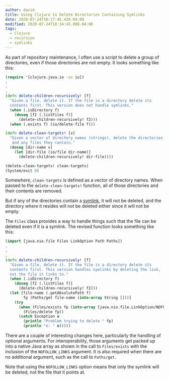 ```yaml
---
author: david
title: Using Clojure to Delete Directories Containing Symlinks
date: 2020-07-24T10:17:45.426-04:00
modified: 2020-07-24T10:34:45.088-04:00
tags:
  - Clojure
  - recursion
  - symlinks
---
```


As part of repository maintenance, I often use a script to delete a group of directories, even if those directories are not empty. It looks something like this:

```clojure
(require '[clojure.java.io :as io])
.
.
.
(defn delete-children-recursively! [f]
  "Given a file, delete it. If the file is a directory delete its
  contents first. This version does not handle symlinks."
  (when (.isDirectory f)
    (doseq [f2 (.listFiles f)]
      (delete-children-recursively! f2)))
  (when (.exists f) (io/delete-file f)))

(defn delete-clean-targets! [v]
  "Given a vector of directory names (strings), delete the directories
   and any files they contain."
  (doseq [dir-name v]
    (let [dir-file (io/file dir-name)]
      (delete-children-recursively! dir-file))))

(delete-clean-targets! clean-targets)
(System/exit 0)
```

Somewhere, `clean-targets` is defined as a vector of directory names. When passed to the `delete-clean-targets!` function, all of those directories and their contents are removed.

But if any of the directories contain a [symlink](https://en.wikipedia.org/wiki/Symbolic_link), it will not be deleted, and the directory where it resides will not be deleted either since it will not be empty.

The `Files` class provides a way to handle things such that the file can be deleted even if it is a symlink. The revised function looks something like this:

```clojure
(import [java.nio.file Files LinkOption Path Paths])
.
.
.
(defn delete-children-recursively! [f]
  "Given a file, delete it. If the file is a directory delete its
  contents first. This version handles symlinks by deleting the link,
  not the file it links to."
  (when (.isDirectory f)
    (doseq [f2 (.listFiles f)]
      (delete-children-recursively! f2)))
  (let [file-name (.getAbsolutePath f)
        fp (Paths/get file-name (into-array String []))]
    (try
      (when (Files/exists fp (into-array [java.nio.file.LinkOption/NOFOLLOW_LINKS]))
        (Files/delete fp))
      (catch Exception e
        (println "Problem trying to delete " fp)
        (println "e: " e)))))
```

There are a couple of interesting changes here, particularly the handling of optional arguments. For interoperability, those arguments get packed up into a native Java array as shown in the call to `Files/exists` with the inclusion of the `NOFOLLOW_LINKS` argument. It is also required when there are no additional argument, such as the call to `Paths/get`.

Note that using the `NOFOLLOW_LINKS` option means that only the symlink will be deleted, not the file that it points at.